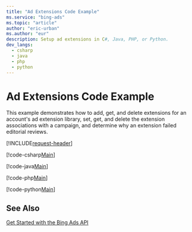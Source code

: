 ```yaml
---
title: "Ad Extensions Code Example"
ms.service: "bing-ads"
ms.topic: "article"
author: "eric-urban"
ms.author: "eur"
description: Setup ad extensions in C#, Java, PHP, or Python.
dev_langs:
  - csharp
  - java
  - php
  - python
---
```

# Ad Extensions Code Example
This example demonstrates how to add, get, and delete extensions for an account's ad extension library, set, get, and delete the extension associations with a campaign, and determine why an extension failed editorial reviews.

[!INCLUDE[request-header](./includes/code-tips.md)]

[!code-csharp[Main](../../../BingAds-dotNet-SDK/examples/BingAdsExamples/BingAdsExamplesLibrary/v12/AdExtensions.cs)]

[!code-java[Main](../../../BingAds-Java-SDK/examples/BingAdsDesktopApp/src/main/java/com/microsoft/bingads/examples/v12/AdExtensions.java)]

[!code-php[Main](../../../BingAds-PHP-SDK/samples/V12/AdExtensions.php)]

[!code-python[Main](../../../BingAds-Python-SDK/examples/v12/ad_extensions.py)]

## See Also
[Get Started with the Bing Ads API](get-started.md)  
